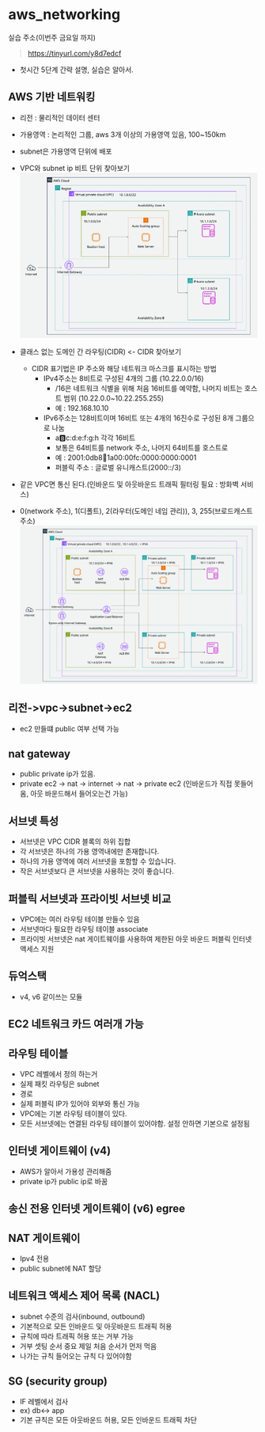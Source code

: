 # aws_networking

실습 주소(이번주 금요일 까지)
> https://tinyurl.com/y8d7edcf

- 첫시간
5단계 간략 설명, 실습은 알아서.

## AWS 기반 네트워킹
- 리전 : 물리적인 데이터 센터
- 가용영역 :  논리적인 그룹, aws 3개 이상의 가용영역 있음, 100~150km
- subnet은 가용영역 단위에 배포
- VPC와 subnet ip 비트 단위 찾아보기
![alt text](AWS_기반_네트워킹1.png)

- 클래스 없는 도메인 간 라우팅(CIDR) <- CIDR 찾아보기
    - CIDR 표기법은 IP 주소와 해당 네트워크 마스크를 표시하는 방법
        - IPv4주소는 8비트로 구성된 4개의 그룹 (10.22.0.0/16)
            - /16은 네트워크 식별을 위해 처음 16비트를 예약함, 나머지 비트는 호스트 범위 (10.22.0.0~10.22.255.255)
            - 예 : 192.168.10.10
        - IPv6주소는 128비트이며 16비트 또는 4개의 16진수로 구성된 8개 그룹으로 나눔
            - a:b:c:d:e:f:g:h 각각 16비트
            - 보통은 64비트를 network 주소, 나머지 64비트를 호스트로
            - 예 : 2001:0db8:1234:1a00:00fc:0000:0000:0001
            - 퍼블릭 주소 : 글로벌 유니캐스트(2000::/3)
- 같은 VPC면 통신 된다.(인바운드 및 아웃바운드 트래픽 필터링 필요 : 방화벽 서비스)
- 0(network 주소), 1(디폴트), 2(라우터(도메인 네임 관리)), 3, 255(브로드캐스트 주소)
![alt text](AWS_기반_네트워킹2.png)

## 리전->vpc->subnet->ec2
- ec2 만들떄 public 여부 선택 가능
## nat gateway
- public private ip가 있음. 
- private ec2 -> nat -> internet -> nat -> private ec2 (인바운드가 직접 못들어옴, 아웃 바운드해서 들어오는건 가능)

## 서브넷 특성
- 서브넷은 VPC CIDR 블록의 하위 집합
- 각 서브넷은 하나의 가용 영역내에만 존재합니다.
- 하나의 가용 영역에 여러 서브넷을 포함할 수 있습니다.
- 작은 서브넷보다 큰 서브넷을 사용하는 것이 좋습니다.

## 퍼블릭 서브넷과 프라이빗 서브넷 비교
- VPC에는 여러 라우팅 테이블 만들수 있음
- 서브넷마다 필요한 라우팅 테이블 associate
- 프라이빗 서브넷은 nat 게이트웨이를 사용하여 제한된 아웃 바운드 퍼블릭 인터넷 액세스 지원

## 듀억스택
- v4, v6 같이쓰는 모듈

## EC2 네트워크 카드 여러개 가능

## 라우팅 테이블
- VPC 레벨에서 정의 하는거
- 실제 패킷 라우팅은 subnet
- 경로
- 실제 퍼블릭 IP가 있어야 외부와 통신 가능
- VPC에는 기본 라우팅 테이블이 있다.
- 모든 서브넷에는 연결된 라우팅 테이블이 있어야함. 설정 안하면 기본으로 설정됨

## 인터넷 게이트웨이 (v4)
- AWS가 알아서 가용성 관리해줌
- private ip가 public ip로 바꿈

## 송신 전용 인터넷 게이트웨이 (v6) egree 

## NAT 게이트웨이
- Ipv4 전용
- public subnet에 NAT 할당

 ## 네트워크 액세스 제어 목록 (NACL)
- subnet 수준의 검사(inbound, outbound)
- 기본적으로 모든 인바운드 및 아웃바운드 트래픽 허용
- 규칙에 따라 트래픽 허용 또는 거부 가능
- 거부 셋팅 순서 중요 제일 처음 순서가 먼저 먹음
- 나가는 규칙 들어오는 규칙 다 있어야함
 ## SG (security group)
- IF 레벨에서 검사
- ex) db<-> app
- 기본 규칙은 모든 아웃바운드 허용, 모든 인바운드 트래픽 차단